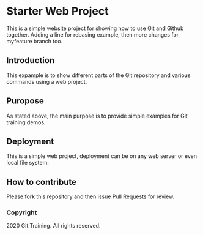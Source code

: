 # Starter Web Project

This is a simple website project for showing how to use Git and Github together. Adding a line for rebasing example, then more changes for myfeature branch too.

## Introduction

This expample is to show different parts of the Git repository and various commands using a web project.

## Puropose

As stated above, the main purpose is to provide simple examples for Git training demos.

## Deployment

This is a simple web project, deployment can be on any web server or even local file system.

## How to contribute

Please fork this repository and then issue Pull Requests for review.

### Copyright

2020 Git.Training. All rights reserved.
